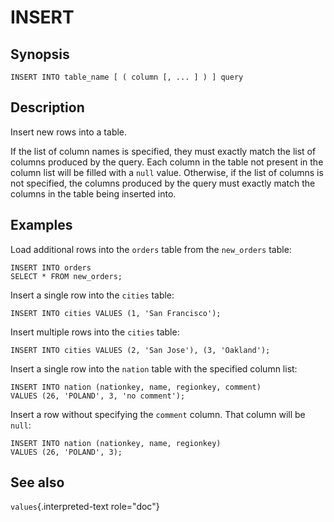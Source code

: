 # INSERT

## Synopsis

``` text
INSERT INTO table_name [ ( column [, ... ] ) ] query
```

## Description

Insert new rows into a table.

If the list of column names is specified, they must exactly match the
list of columns produced by the query. Each column in the table not
present in the column list will be filled with a `null` value.
Otherwise, if the list of columns is not specified, the columns produced
by the query must exactly match the columns in the table being inserted
into.

## Examples

Load additional rows into the `orders` table from the `new_orders`
table:

    INSERT INTO orders
    SELECT * FROM new_orders;

Insert a single row into the `cities` table:

    INSERT INTO cities VALUES (1, 'San Francisco');

Insert multiple rows into the `cities` table:

    INSERT INTO cities VALUES (2, 'San Jose'), (3, 'Oakland');

Insert a single row into the `nation` table with the specified column
list:

    INSERT INTO nation (nationkey, name, regionkey, comment)
    VALUES (26, 'POLAND', 3, 'no comment');

Insert a row without specifying the `comment` column. That column will
be `null`:

    INSERT INTO nation (nationkey, name, regionkey)
    VALUES (26, 'POLAND', 3);

## See also

`values`{.interpreted-text role="doc"}

